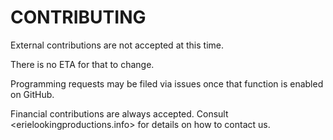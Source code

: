 CONTRIBUTING
============

External contributions are not accepted at this time.  

There is no ETA for that to change.  

Programming requests may be filed via issues once that function is enabled on GitHub.  

Financial contributions are always accepted.  Consult <erielookingproductions.info> for details on how to contact us.  

